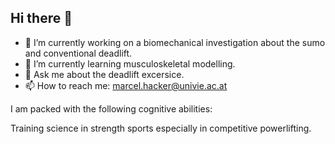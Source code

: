 ## Hi there 👋

- 🔭 I’m currently working on a biomechanical investigation about the sumo and conventional deadlift.
- 🌱 I’m currently learning musculoskeletal modelling.
- 💬 Ask me about the deadlift excersice.
- 📫 How to reach me: marcel.hacker@univie.ac.at


I am packed with the following cognitive abilities:

Training science in strength sports especially in competitive powerlifting.

<!--
**MarcelHacker/MarcelHacker** is a ✨ _special_ ✨ repository because its `README.md` (this file) appears on your GitHub profile.

Here are some ideas to get you started:

- 🔭 I’m currently working on ...
- 🌱 I’m currently learning ...
- 👯 I’m looking to collaborate on ...
- 🤔 I’m looking for help with ...
- 💬 Ask me about ...
- 📫 How to reach me: ...
- 😄 Pronouns: ...
- ⚡ Fun fact: ...
-->
